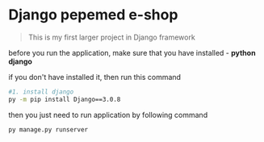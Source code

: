 # Django pepemed e-shop

> This is my first larger project in Django framework

before you run the application, make sure that you have installed - **python django**

if you don't have installed it, then run this command
```bash
#1. install django  
py -m pip install Django==3.0.8 
```
then you just need to run application by following command
```
py manage.py runserver
```
